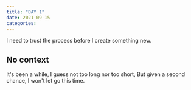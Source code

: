```yaml
---
title: "DAY 1"
date: 2021-09-15
categories:
---
```


I need to trust the process before I create something new. 

## No context

It's been a while, I guess not too long nor too short, But given a second chance, I won't let go this time.
 